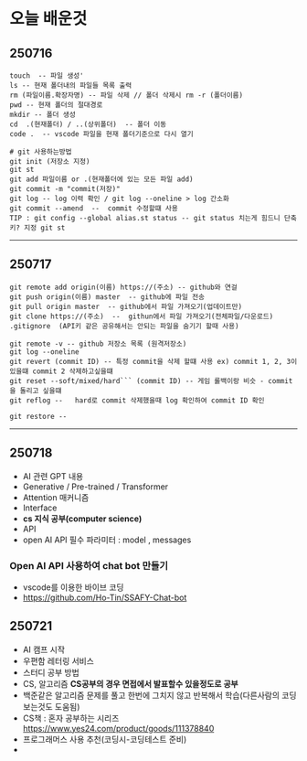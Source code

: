 #  오늘 배운것
## 250716
```
touch  -- 파일 생성'
ls -- 현재 폴더내의 파일들 목록 출력
rm (파일이름.확장자명) -- 파일 삭제 // 폴더 삭제시 rm -r (폴더이름)
pwd -- 현재 폴더의 절대경로
mkdir -- 폴더 생성
cd  .(현재폴더) / ..(상위폴더)  -- 폴더 이동
code .  -- vscode 파일을 현재 폴더기준으로 다시 열기

# git 사용하는방법 
git init (저장소 지정)
git st 
git add 파일이름 or .(현재폴더에 있는 모든 파일 add)
git commit -m "commit(저장)"
git log -- log 이력 확인 / git log --oneline > log 간소화 
git commit --amend  --  commit 수정할떄 사용
TIP : git config --global alias.st status -- git status 치는게 힘드니 단축키? 지정 git st
```
---
## 250717
```
git remote add origin(이름) https://(주소) -- github와 연걸
git push origin(이름) master  -- github에 파일 전송
git pull origin master  -- github에서 파일 가져오기(업데이트만)
git clone https://(주소)  --  githun에서 파일 가져오기(전체파일/다운로드)
.gitignore  (API키 같은 공유해서는 안되는 파일을 숨기기 할때 사용)

git remote -v -- github 저장소 목록 (원격저장소)
git log --oneline   
git revert (commit ID) -- 특정 commit을 삭제 할떄 사용 ex) commit 1, 2, 3이 있을떄 commit 2 삭제하고싶을떄
git reset --soft/mixed/hard``` (commit ID) -- 게임 롤백이랑 비슷 - commit 을 돌리고 싶을떄
git reflog --   hard로 commit 삭제했을때 log 확인하여 commit ID 확인

git restore -- 
```
---
## 250718

- AI 관련 GPT 내용
- Generative / Pre-trained / Transformer
- Attention 매커니즘
- Interface
- **cs 지식 공부(computer science)**
- API 
- open AI API  필수 파라미터 : model , messages
### Open AI API 사용하여 chat bot 만들기
- vscode를 이용한 바이브 코딩
- https://github.com/Ho-Tin/SSAFY-Chat-bot 

## 250721
- AI 캠프 시작
- 우편함 레터링 서비스 
- 스터디 공부 방법
- CS, 알고리즘 
**CS공부의 경우 면접에서 발표할수 있을정도로 공부**
- 백준같은 알고리즘 문제를 풀고 한번에 그치지 않고 반복해서 학습(다른사람의 코딩 보는것도 도움됨)
- CS책 : 혼자 공부하는 시리즈 https://www.yes24.com/product/goods/111378840
- 프로그래머스 사용 추천(코딩시-코딩테스트 준비)
- 